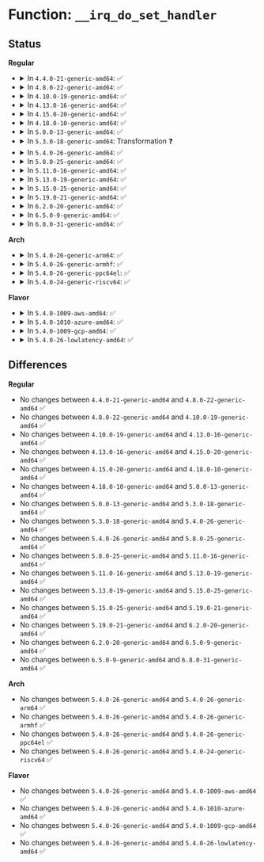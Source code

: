 # Function: <code>__irq_do_set_handler</code>

## Status
<b>Regular</b>
<ul>
<li>
<details>
<summary>In <code>4.4.0-21-generic-amd64</code>: ✅</summary>

```c
void __irq_do_set_handler(struct irq_desc * desc, irq_flow_handler_t handle, int is_chained, const char * name)
```

```json
{
  "name": "__irq_do_set_handler",
  "collision_type": "Unique Global",
  "inline_type": "No",
  "funcs": [
    {
      "addr": 18446744071579755888,
      "name": "__irq_do_set_handler",
      "external": true,
      "loc": "kernel/irq/chip.c:734",
      "file": "kernel/irq/chip.c",
      "inline": "seen, unknown",
      "caller_inline": [],
      "caller_func": [
        "kernel/irq/chip.c:__irq_set_handler",
        "kernel/irq/chip.c:irq_set_chained_handler_and_data"
      ]
    }
  ],
  "symbols": [
    {
      "addr": 18446744071579755888,
      "name": "__irq_do_set_handler",
      "section": ".text",
      "bind": "STB_GLOBAL",
      "size": 363
    }
  ]
}
```
</details>
</li>
<li>
<details>
<summary>In <code>4.8.0-22-generic-amd64</code>: ✅</summary>

```c
void __irq_do_set_handler(struct irq_desc * desc, irq_flow_handler_t handle, int is_chained, const char * name)
```

```json
{
  "name": "__irq_do_set_handler",
  "collision_type": "Unique Global",
  "inline_type": "No",
  "funcs": [
    {
      "addr": 18446744071579778736,
      "name": "__irq_do_set_handler",
      "external": true,
      "loc": "kernel/irq/chip.c:777",
      "file": "kernel/irq/chip.c",
      "inline": "seen, unknown",
      "caller_inline": [],
      "caller_func": [
        "kernel/irq/chip.c:irq_set_chained_handler_and_data",
        "kernel/irq/chip.c:__irq_set_handler"
      ]
    }
  ],
  "symbols": [
    {
      "addr": 18446744071579778736,
      "name": "__irq_do_set_handler",
      "section": ".text",
      "bind": "STB_GLOBAL",
      "size": 397
    }
  ]
}
```
</details>
</li>
<li>
<details>
<summary>In <code>4.10.0-19-generic-amd64</code>: ✅</summary>

```c
void __irq_do_set_handler(struct irq_desc * desc, irq_flow_handler_t handle, int is_chained, const char * name)
```

```json
{
  "name": "__irq_do_set_handler",
  "collision_type": "Unique Static",
  "inline_type": "No",
  "funcs": [
    {
      "addr": 18446744071579804688,
      "name": "__irq_do_set_handler",
      "external": false,
      "loc": "kernel/irq/chip.c:786",
      "file": "kernel/irq/chip.c",
      "inline": "seen, unknown",
      "caller_inline": [],
      "caller_func": [
        "kernel/irq/chip.c:irq_set_chained_handler_and_data",
        "kernel/irq/chip.c:__irq_set_handler"
      ]
    }
  ],
  "symbols": [
    {
      "addr": 18446744071579804688,
      "name": "__irq_do_set_handler",
      "section": ".text",
      "bind": "STB_LOCAL",
      "size": 381
    }
  ]
}
```
</details>
</li>
<li>
<details>
<summary>In <code>4.13.0-16-generic-amd64</code>: ✅</summary>

```c
void __irq_do_set_handler(struct irq_desc * desc, irq_flow_handler_t handle, int is_chained, const char * name)
```

```json
{
  "name": "__irq_do_set_handler",
  "collision_type": "Unique Static",
  "inline_type": "No",
  "funcs": [
    {
      "addr": 18446744071579802384,
      "name": "__irq_do_set_handler",
      "external": false,
      "loc": "kernel/irq/chip.c:891",
      "file": "kernel/irq/chip.c",
      "inline": "seen, unknown",
      "caller_inline": [],
      "caller_func": [
        "kernel/irq/chip.c:irq_set_chained_handler_and_data",
        "kernel/irq/chip.c:__irq_set_handler"
      ]
    }
  ],
  "symbols": [
    {
      "addr": 18446744071579802384,
      "name": "__irq_do_set_handler",
      "section": ".text",
      "bind": "STB_LOCAL",
      "size": 413
    }
  ]
}
```
</details>
</li>
<li>
<details>
<summary>In <code>4.15.0-20-generic-amd64</code>: ✅</summary>

```c
void __irq_do_set_handler(struct irq_desc * desc, irq_flow_handler_t handle, int is_chained, const char * name)
```

```json
{
  "name": "__irq_do_set_handler",
  "collision_type": "Unique Static",
  "inline_type": "No",
  "funcs": [
    {
      "addr": 18446744071579836512,
      "name": "__irq_do_set_handler",
      "external": false,
      "loc": "kernel/irq/chip.c:914",
      "file": "kernel/irq/chip.c",
      "inline": "seen, unknown",
      "caller_inline": [],
      "caller_func": [
        "kernel/irq/chip.c:irq_set_chained_handler_and_data",
        "kernel/irq/chip.c:__irq_set_handler"
      ]
    }
  ],
  "symbols": [
    {
      "addr": 18446744071579836512,
      "name": "__irq_do_set_handler",
      "section": ".text",
      "bind": "STB_LOCAL",
      "size": 414
    }
  ]
}
```
</details>
</li>
<li>
<details>
<summary>In <code>4.18.0-10-generic-amd64</code>: ✅</summary>

```c
void __irq_do_set_handler(struct irq_desc * desc, irq_flow_handler_t handle, int is_chained, const char * name)
```

```json
{
  "name": "__irq_do_set_handler",
  "collision_type": "Unique Static",
  "inline_type": "No",
  "funcs": [
    {
      "addr": 18446744071579870384,
      "name": "__irq_do_set_handler",
      "external": false,
      "loc": "kernel/irq/chip.c:912",
      "file": "kernel/irq/chip.c",
      "inline": "seen, unknown",
      "caller_inline": [],
      "caller_func": [
        "kernel/irq/chip.c:irq_set_chained_handler_and_data",
        "kernel/irq/chip.c:__irq_set_handler"
      ]
    }
  ],
  "symbols": [
    {
      "addr": 18446744071579870384,
      "name": "__irq_do_set_handler",
      "section": ".text",
      "bind": "STB_LOCAL",
      "size": 402
    }
  ]
}
```
</details>
</li>
<li>
<details>
<summary>In <code>5.0.0-13-generic-amd64</code>: ✅</summary>

```c
void __irq_do_set_handler(struct irq_desc * desc, irq_flow_handler_t handle, int is_chained, const char * name)
```

```json
{
  "name": "__irq_do_set_handler",
  "collision_type": "Unique Static",
  "inline_type": "No",
  "funcs": [
    {
      "addr": 18446744071579917424,
      "name": "__irq_do_set_handler",
      "external": false,
      "loc": "kernel/irq/chip.c:912",
      "file": "kernel/irq/chip.c",
      "inline": "seen, unknown",
      "caller_inline": [],
      "caller_func": [
        "kernel/irq/chip.c:irq_set_chained_handler_and_data",
        "kernel/irq/chip.c:__irq_set_handler"
      ]
    }
  ],
  "symbols": [
    {
      "addr": 18446744071579917424,
      "name": "__irq_do_set_handler",
      "section": ".text",
      "bind": "STB_LOCAL",
      "size": 402
    }
  ]
}
```
</details>
</li>
<li>
<details>
<summary>In <code>5.3.0-18-generic-amd64</code>: Transformation ❓</summary>

```c
void __irq_do_set_handler(struct irq_desc * desc, irq_flow_handler_t handle, int is_chained, const char * name)
```

```json
{
  "name": "__irq_do_set_handler",
  "collision_type": "Unique Static",
  "inline_type": "No",
  "funcs": [
    {
      "addr": 0,
      "name": "__irq_do_set_handler",
      "external": false,
      "loc": "kernel/irq/chip.c:984",
      "file": "kernel/irq/chip.c",
      "inline": "seen, unknown",
      "caller_inline": [],
      "caller_func": [
        "kernel/irq/chip.c:irq_set_chained_handler_and_data",
        "kernel/irq/chip.c:__irq_set_handler"
      ]
    }
  ],
  "symbols": [
    {
      "addr": 18446744071579955504,
      "name": "__irq_do_set_handler",
      "section": ".text",
      "bind": "STB_LOCAL",
      "size": 379
    },
    {
      "addr": 18446744071579957977,
      "name": "__irq_do_set_handler.cold",
      "section": ".text",
      "bind": "STB_LOCAL",
      "size": 19
    }
  ]
}
```
</details>
</li>
<li>
<details>
<summary>In <code>5.4.0-26-generic-amd64</code>: ✅</summary>

```c
void __irq_do_set_handler(struct irq_desc * desc, irq_flow_handler_t handle, int is_chained, const char * name)
```

```json
{
  "name": "__irq_do_set_handler",
  "collision_type": "Unique Static",
  "inline_type": "No",
  "funcs": [
    {
      "addr": 18446744071580005360,
      "name": "__irq_do_set_handler",
      "external": false,
      "loc": "kernel/irq/chip.c:984",
      "file": "kernel/irq/chip.c",
      "inline": "seen, unknown",
      "caller_inline": [],
      "caller_func": [
        "kernel/irq/chip.c:irq_set_chained_handler_and_data",
        "kernel/irq/chip.c:__irq_set_handler"
      ]
    }
  ],
  "symbols": [
    {
      "addr": 18446744071580005360,
      "name": "__irq_do_set_handler",
      "section": ".text",
      "bind": "STB_LOCAL",
      "size": 376
    }
  ]
}
```
</details>
</li>
<li>
<details>
<summary>In <code>5.8.0-25-generic-amd64</code>: ✅</summary>

```c
void __irq_do_set_handler(struct irq_desc * desc, irq_flow_handler_t handle, int is_chained, const char * name)
```

```json
{
  "name": "__irq_do_set_handler",
  "collision_type": "Unique Static",
  "inline_type": "No",
  "funcs": [
    {
      "addr": 18446744071580054928,
      "name": "__irq_do_set_handler",
      "external": false,
      "loc": "kernel/irq/chip.c:984",
      "file": "kernel/irq/chip.c",
      "inline": "seen, unknown",
      "caller_inline": [],
      "caller_func": [
        "kernel/irq/chip.c:irq_set_chip_and_handler_name",
        "kernel/irq/chip.c:irq_set_chained_handler_and_data"
      ]
    }
  ],
  "symbols": [
    {
      "addr": 18446744071580054928,
      "name": "__irq_do_set_handler",
      "section": ".text",
      "bind": "STB_LOCAL",
      "size": 402
    }
  ]
}
```
</details>
</li>
<li>
<details>
<summary>In <code>5.11.0-16-generic-amd64</code>: ✅</summary>

```c
void __irq_do_set_handler(struct irq_desc * desc, irq_flow_handler_t handle, int is_chained, const char * name)
```

```json
{
  "name": "__irq_do_set_handler",
  "collision_type": "Unique Static",
  "inline_type": "No",
  "funcs": [
    {
      "addr": 18446744071580037520,
      "name": "__irq_do_set_handler",
      "external": false,
      "loc": "kernel/irq/chip.c:973",
      "file": "kernel/irq/chip.c",
      "inline": "seen, unknown",
      "caller_inline": [],
      "caller_func": [
        "kernel/irq/chip.c:irq_set_chip_and_handler_name",
        "kernel/irq/chip.c:irq_set_chained_handler_and_data"
      ]
    }
  ],
  "symbols": [
    {
      "addr": 18446744071580037520,
      "name": "__irq_do_set_handler",
      "section": ".text",
      "bind": "STB_LOCAL",
      "size": 402
    }
  ]
}
```
</details>
</li>
<li>
<details>
<summary>In <code>5.13.0-19-generic-amd64</code>: ✅</summary>

```c
void __irq_do_set_handler(struct irq_desc * desc, irq_flow_handler_t handle, int is_chained, const char * name)
```

```json
{
  "name": "__irq_do_set_handler",
  "collision_type": "Unique Static",
  "inline_type": "No",
  "funcs": [
    {
      "addr": 18446744071580038384,
      "name": "__irq_do_set_handler",
      "external": false,
      "loc": "kernel/irq/chip.c:976",
      "file": "kernel/irq/chip.c",
      "inline": "seen, unknown",
      "caller_inline": [],
      "caller_func": [
        "kernel/irq/chip.c:irq_set_chip_and_handler_name",
        "kernel/irq/chip.c:irq_set_chained_handler_and_data"
      ]
    }
  ],
  "symbols": [
    {
      "addr": 18446744071580038384,
      "name": "__irq_do_set_handler",
      "section": ".text",
      "bind": "STB_LOCAL",
      "size": 402
    }
  ]
}
```
</details>
</li>
<li>
<details>
<summary>In <code>5.15.0-25-generic-amd64</code>: ✅</summary>

```c
void __irq_do_set_handler(struct irq_desc * desc, irq_flow_handler_t handle, int is_chained, const char * name)
```

```json
{
  "name": "__irq_do_set_handler",
  "collision_type": "Unique Static",
  "inline_type": "No",
  "funcs": [
    {
      "addr": 18446744071580170944,
      "name": "__irq_do_set_handler",
      "external": false,
      "loc": "kernel/irq/chip.c:976",
      "file": "kernel/irq/chip.c",
      "inline": "seen, unknown",
      "caller_inline": [],
      "caller_func": [
        "kernel/irq/chip.c:irq_set_chip_and_handler_name",
        "kernel/irq/chip.c:irq_set_chained_handler_and_data"
      ]
    }
  ],
  "symbols": [
    {
      "addr": 18446744071580170944,
      "name": "__irq_do_set_handler",
      "section": ".text",
      "bind": "STB_LOCAL",
      "size": 402
    }
  ]
}
```
</details>
</li>
<li>
<details>
<summary>In <code>5.19.0-21-generic-amd64</code>: ✅</summary>

```c
void __irq_do_set_handler(struct irq_desc * desc, irq_flow_handler_t handle, int is_chained, const char * name)
```

```json
{
  "name": "__irq_do_set_handler",
  "collision_type": "Unique Static",
  "inline_type": "No",
  "funcs": [
    {
      "addr": 18446744071580319520,
      "name": "__irq_do_set_handler",
      "external": false,
      "loc": "kernel/irq/chip.c:971",
      "file": "kernel/irq/chip.c",
      "inline": "seen, unknown",
      "caller_inline": [],
      "caller_func": [
        "kernel/irq/chip.c:irq_set_chip_and_handler_name",
        "kernel/irq/chip.c:irq_set_chained_handler_and_data"
      ]
    }
  ],
  "symbols": [
    {
      "addr": 18446744071580319520,
      "name": "__irq_do_set_handler",
      "section": ".text",
      "bind": "STB_LOCAL",
      "size": 531
    }
  ]
}
```
</details>
</li>
<li>
<details>
<summary>In <code>6.2.0-20-generic-amd64</code>: ✅</summary>

```c
void __irq_do_set_handler(struct irq_desc * desc, irq_flow_handler_t handle, int is_chained, const char * name)
```

```json
{
  "name": "__irq_do_set_handler",
  "collision_type": "Unique Static",
  "inline_type": "No",
  "funcs": [
    {
      "addr": 18446744071580533728,
      "name": "__irq_do_set_handler",
      "external": false,
      "loc": "kernel/irq/chip.c:973",
      "file": "kernel/irq/chip.c",
      "inline": "seen, unknown",
      "caller_inline": [],
      "caller_func": [
        "kernel/irq/chip.c:irq_set_chip_and_handler_name",
        "kernel/irq/chip.c:irq_set_chained_handler_and_data"
      ]
    }
  ],
  "symbols": [
    {
      "addr": 18446744071580533728,
      "name": "__irq_do_set_handler",
      "section": ".text",
      "bind": "STB_LOCAL",
      "size": 531
    }
  ]
}
```
</details>
</li>
<li>
<details>
<summary>In <code>6.5.0-9-generic-amd64</code>: ✅</summary>

```c
void __irq_do_set_handler(struct irq_desc * desc, irq_flow_handler_t handle, int is_chained, const char * name)
```

```json
{
  "name": "__irq_do_set_handler",
  "collision_type": "Unique Static",
  "inline_type": "No",
  "funcs": [
    {
      "addr": 18446744071580607024,
      "name": "__irq_do_set_handler",
      "external": false,
      "loc": "kernel/irq/chip.c:988",
      "file": "kernel/irq/chip.c",
      "inline": "seen, unknown",
      "caller_inline": [],
      "caller_func": [
        "kernel/irq/chip.c:irq_set_chip_and_handler_name",
        "kernel/irq/chip.c:irq_set_chained_handler_and_data"
      ]
    }
  ],
  "symbols": [
    {
      "addr": 18446744071580607024,
      "name": "__irq_do_set_handler",
      "section": ".text",
      "bind": "STB_LOCAL",
      "size": 592
    }
  ]
}
```
</details>
</li>
<li>
<details>
<summary>In <code>6.8.0-31-generic-amd64</code>: ✅</summary>

```c
void __irq_do_set_handler(struct irq_desc * desc, irq_flow_handler_t handle, int is_chained, const char * name)
```

```json
{
  "name": "__irq_do_set_handler",
  "collision_type": "Unique Static",
  "inline_type": "No",
  "funcs": [
    {
      "addr": 18446744071580671536,
      "name": "__irq_do_set_handler",
      "external": false,
      "loc": "kernel/irq/chip.c:985",
      "file": "kernel/irq/chip.c",
      "inline": "seen, unknown",
      "caller_inline": [],
      "caller_func": [
        "kernel/irq/chip.c:irq_set_chip_and_handler_name",
        "kernel/irq/chip.c:irq_set_chained_handler_and_data"
      ]
    }
  ],
  "symbols": [
    {
      "addr": 18446744071580671536,
      "name": "__irq_do_set_handler",
      "section": ".text",
      "bind": "STB_LOCAL",
      "size": 592
    }
  ]
}
```
</details>
</li>
</ul>
<b>Arch</b>
<ul>
<li>
<details>
<summary>In <code>5.4.0-26-generic-arm64</code>: ✅</summary>

```c
void __irq_do_set_handler(struct irq_desc * desc, irq_flow_handler_t handle, int is_chained, const char * name)
```

```json
{
  "name": "__irq_do_set_handler",
  "collision_type": "Unique Static",
  "inline_type": "No",
  "funcs": [
    {
      "addr": 18446603336491201504,
      "name": "__irq_do_set_handler",
      "external": false,
      "loc": "kernel/irq/chip.c:984",
      "file": "kernel/irq/chip.c",
      "inline": "seen, unknown",
      "caller_inline": [],
      "caller_func": [
        "kernel/irq/chip.c:irq_set_chained_handler_and_data",
        "kernel/irq/chip.c:__irq_set_handler"
      ]
    }
  ],
  "symbols": [
    {
      "addr": 18446603336491201504,
      "name": "__irq_do_set_handler",
      "section": ".text",
      "bind": "STB_LOCAL",
      "size": 436
    }
  ]
}
```
</details>
</li>
<li>
<details>
<summary>In <code>5.4.0-26-generic-armhf</code>: ✅</summary>

```c
void __irq_do_set_handler(struct irq_desc * desc, irq_flow_handler_t handle, int is_chained, const char * name)
```

```json
{
  "name": "__irq_do_set_handler",
  "collision_type": "Unique Static",
  "inline_type": "No",
  "funcs": [
    {
      "addr": 3225220624,
      "name": "__irq_do_set_handler",
      "external": false,
      "loc": "kernel/irq/chip.c:984",
      "file": "kernel/irq/chip.c",
      "inline": "seen, unknown",
      "caller_inline": [],
      "caller_func": [
        "kernel/irq/chip.c:irq_set_chained_handler_and_data",
        "kernel/irq/chip.c:__irq_set_handler"
      ]
    }
  ],
  "symbols": [
    {
      "addr": 3225220624,
      "name": "__irq_do_set_handler",
      "section": ".text",
      "bind": "STB_LOCAL",
      "size": 448
    }
  ]
}
```
</details>
</li>
<li>
<details>
<summary>In <code>5.4.0-26-generic-ppc64el</code>: ✅</summary>

```c
void __irq_do_set_handler(struct irq_desc * desc, irq_flow_handler_t handle, int is_chained, const char * name)
```

```json
{
  "name": "__irq_do_set_handler",
  "collision_type": "Unique Static",
  "inline_type": "No",
  "funcs": [
    {
      "addr": 13835058055284104560,
      "name": "__irq_do_set_handler",
      "external": false,
      "loc": "kernel/irq/chip.c:984",
      "file": "kernel/irq/chip.c",
      "inline": "seen, unknown",
      "caller_inline": [],
      "caller_func": [
        "kernel/irq/chip.c:irq_set_chained_handler_and_data",
        "kernel/irq/chip.c:__irq_set_handler"
      ]
    }
  ],
  "symbols": [
    {
      "addr": 13835058055284104560,
      "name": "__irq_do_set_handler",
      "section": ".text",
      "bind": "STB_LOCAL",
      "size": 652
    }
  ]
}
```
</details>
</li>
<li>
<details>
<summary>In <code>5.4.0-24-generic-riscv64</code>: ✅</summary>

```c
void __irq_do_set_handler(struct irq_desc * desc, irq_flow_handler_t handle, int is_chained, const char * name)
```

```json
{
  "name": "__irq_do_set_handler",
  "collision_type": "Unique Static",
  "inline_type": "No",
  "funcs": [
    {
      "addr": 18446743936271743278,
      "name": "__irq_do_set_handler",
      "external": false,
      "loc": "kernel/irq/chip.c:984",
      "file": "kernel/irq/chip.c",
      "inline": "seen, unknown",
      "caller_inline": [],
      "caller_func": [
        "kernel/irq/chip.c:irq_set_chained_handler_and_data",
        "kernel/irq/chip.c:__irq_set_handler"
      ]
    }
  ],
  "symbols": [
    {
      "addr": 18446743936271743278,
      "name": "__irq_do_set_handler",
      "section": ".text",
      "bind": "STB_LOCAL",
      "size": 304
    }
  ]
}
```
</details>
</li>
</ul>
<b>Flavor</b>
<ul>
<li>
<details>
<summary>In <code>5.4.0-1009-aws-amd64</code>: ✅</summary>

```c
void __irq_do_set_handler(struct irq_desc * desc, irq_flow_handler_t handle, int is_chained, const char * name)
```

```json
{
  "name": "__irq_do_set_handler",
  "collision_type": "Unique Static",
  "inline_type": "No",
  "funcs": [
    {
      "addr": 18446744071579974096,
      "name": "__irq_do_set_handler",
      "external": false,
      "loc": "kernel/irq/chip.c:984",
      "file": "kernel/irq/chip.c",
      "inline": "seen, unknown",
      "caller_inline": [],
      "caller_func": [
        "kernel/irq/chip.c:irq_set_chained_handler_and_data",
        "kernel/irq/chip.c:__irq_set_handler"
      ]
    }
  ],
  "symbols": [
    {
      "addr": 18446744071579974096,
      "name": "__irq_do_set_handler",
      "section": ".text",
      "bind": "STB_LOCAL",
      "size": 376
    }
  ]
}
```
</details>
</li>
<li>
<details>
<summary>In <code>5.4.0-1010-azure-amd64</code>: ✅</summary>

```c
void __irq_do_set_handler(struct irq_desc * desc, irq_flow_handler_t handle, int is_chained, const char * name)
```

```json
{
  "name": "__irq_do_set_handler",
  "collision_type": "Unique Static",
  "inline_type": "No",
  "funcs": [
    {
      "addr": 18446744071579911904,
      "name": "__irq_do_set_handler",
      "external": false,
      "loc": "kernel/irq/chip.c:984",
      "file": "kernel/irq/chip.c",
      "inline": "seen, unknown",
      "caller_inline": [],
      "caller_func": [
        "kernel/irq/chip.c:irq_set_chained_handler_and_data",
        "kernel/irq/chip.c:__irq_set_handler"
      ]
    }
  ],
  "symbols": [
    {
      "addr": 18446744071579911904,
      "name": "__irq_do_set_handler",
      "section": ".text",
      "bind": "STB_LOCAL",
      "size": 376
    }
  ]
}
```
</details>
</li>
<li>
<details>
<summary>In <code>5.4.0-1009-gcp-amd64</code>: ✅</summary>

```c
void __irq_do_set_handler(struct irq_desc * desc, irq_flow_handler_t handle, int is_chained, const char * name)
```

```json
{
  "name": "__irq_do_set_handler",
  "collision_type": "Unique Static",
  "inline_type": "No",
  "funcs": [
    {
      "addr": 18446744071579965632,
      "name": "__irq_do_set_handler",
      "external": false,
      "loc": "kernel/irq/chip.c:984",
      "file": "kernel/irq/chip.c",
      "inline": "seen, unknown",
      "caller_inline": [],
      "caller_func": [
        "kernel/irq/chip.c:irq_set_chained_handler_and_data",
        "kernel/irq/chip.c:__irq_set_handler"
      ]
    }
  ],
  "symbols": [
    {
      "addr": 18446744071579965632,
      "name": "__irq_do_set_handler",
      "section": ".text",
      "bind": "STB_LOCAL",
      "size": 376
    }
  ]
}
```
</details>
</li>
<li>
<details>
<summary>In <code>5.4.0-26-lowlatency-amd64</code>: ✅</summary>

```c
void __irq_do_set_handler(struct irq_desc * desc, irq_flow_handler_t handle, int is_chained, const char * name)
```

```json
{
  "name": "__irq_do_set_handler",
  "collision_type": "Unique Static",
  "inline_type": "No",
  "funcs": [
    {
      "addr": 18446744071580012160,
      "name": "__irq_do_set_handler",
      "external": false,
      "loc": "kernel/irq/chip.c:984",
      "file": "kernel/irq/chip.c",
      "inline": "seen, unknown",
      "caller_inline": [],
      "caller_func": [
        "kernel/irq/chip.c:irq_set_chained_handler_and_data",
        "kernel/irq/chip.c:__irq_set_handler"
      ]
    }
  ],
  "symbols": [
    {
      "addr": 18446744071580012160,
      "name": "__irq_do_set_handler",
      "section": ".text",
      "bind": "STB_LOCAL",
      "size": 376
    }
  ]
}
```
</details>
</li>
</ul>

## Differences
<b>Regular</b>
<ul>
<li>
No changes between <code>4.4.0-21-generic-amd64</code> and <code>4.8.0-22-generic-amd64</code> ✅
</li>
<li>
No changes between <code>4.8.0-22-generic-amd64</code> and <code>4.10.0-19-generic-amd64</code> ✅
</li>
<li>
No changes between <code>4.10.0-19-generic-amd64</code> and <code>4.13.0-16-generic-amd64</code> ✅
</li>
<li>
No changes between <code>4.13.0-16-generic-amd64</code> and <code>4.15.0-20-generic-amd64</code> ✅
</li>
<li>
No changes between <code>4.15.0-20-generic-amd64</code> and <code>4.18.0-10-generic-amd64</code> ✅
</li>
<li>
No changes between <code>4.18.0-10-generic-amd64</code> and <code>5.0.0-13-generic-amd64</code> ✅
</li>
<li>
No changes between <code>5.0.0-13-generic-amd64</code> and <code>5.3.0-18-generic-amd64</code> ✅
</li>
<li>
No changes between <code>5.3.0-18-generic-amd64</code> and <code>5.4.0-26-generic-amd64</code> ✅
</li>
<li>
No changes between <code>5.4.0-26-generic-amd64</code> and <code>5.8.0-25-generic-amd64</code> ✅
</li>
<li>
No changes between <code>5.8.0-25-generic-amd64</code> and <code>5.11.0-16-generic-amd64</code> ✅
</li>
<li>
No changes between <code>5.11.0-16-generic-amd64</code> and <code>5.13.0-19-generic-amd64</code> ✅
</li>
<li>
No changes between <code>5.13.0-19-generic-amd64</code> and <code>5.15.0-25-generic-amd64</code> ✅
</li>
<li>
No changes between <code>5.15.0-25-generic-amd64</code> and <code>5.19.0-21-generic-amd64</code> ✅
</li>
<li>
No changes between <code>5.19.0-21-generic-amd64</code> and <code>6.2.0-20-generic-amd64</code> ✅
</li>
<li>
No changes between <code>6.2.0-20-generic-amd64</code> and <code>6.5.0-9-generic-amd64</code> ✅
</li>
<li>
No changes between <code>6.5.0-9-generic-amd64</code> and <code>6.8.0-31-generic-amd64</code> ✅
</li>
</ul>
<b>Arch</b>
<ul>
<li>
No changes between <code>5.4.0-26-generic-amd64</code> and <code>5.4.0-26-generic-arm64</code> ✅
</li>
<li>
No changes between <code>5.4.0-26-generic-amd64</code> and <code>5.4.0-26-generic-armhf</code> ✅
</li>
<li>
No changes between <code>5.4.0-26-generic-amd64</code> and <code>5.4.0-26-generic-ppc64el</code> ✅
</li>
<li>
No changes between <code>5.4.0-26-generic-amd64</code> and <code>5.4.0-24-generic-riscv64</code> ✅
</li>
</ul>
<b>Flavor</b>
<ul>
<li>
No changes between <code>5.4.0-26-generic-amd64</code> and <code>5.4.0-1009-aws-amd64</code> ✅
</li>
<li>
No changes between <code>5.4.0-26-generic-amd64</code> and <code>5.4.0-1010-azure-amd64</code> ✅
</li>
<li>
No changes between <code>5.4.0-26-generic-amd64</code> and <code>5.4.0-1009-gcp-amd64</code> ✅
</li>
<li>
No changes between <code>5.4.0-26-generic-amd64</code> and <code>5.4.0-26-lowlatency-amd64</code> ✅
</li>
</ul>
